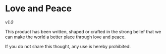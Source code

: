 Love and Peace
==============

_v1.0_

This product has been written, shaped or crafted in the strong belief
that we can make the world a better place through love and peace.

If you do not share this thought, any use is hereby prohibited.
